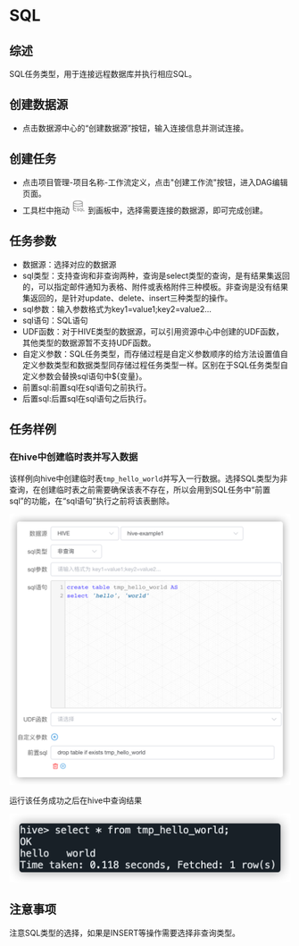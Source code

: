 # SQL

## 综述

SQL任务类型，用于连接远程数据库并执行相应SQL。

## 创建数据源

- 点击数据源中心的“创建数据源”按钮，输入连接信息并测试连接。

## 创建任务

- 点击项目管理-项目名称-工作流定义，点击"创建工作流"按钮，进入DAG编辑页面。
- 工具栏中拖动 <img src="/img/tasks/demo/sql-icon.png" width="25"/> 到画板中，选择需要连接的数据源，即可完成创建。

## 任务参数

- 数据源：选择对应的数据源
- sql类型：支持查询和非查询两种，查询是select类型的查询，是有结果集返回的，可以指定邮件通知为表格、附件或表格附件三种模板。非查询是没有结果集返回的，是针对update、delete、insert三种类型的操作。
- sql参数：输入参数格式为key1=value1;key2=value2…
- sql语句：SQL语句
- UDF函数：对于HIVE类型的数据源，可以引用资源中心中创建的UDF函数，其他类型的数据源暂不支持UDF函数。
- 自定义参数：SQL任务类型，而存储过程是自定义参数顺序的给方法设置值自定义参数类型和数据类型同存储过程任务类型一样。区别在于SQL任务类型自定义参数会替换sql语句中${变量}。
- 前置sql:前置sql在sql语句之前执行。
- 后置sql:后置sql在sql语句之后执行。

## 任务样例

### 在hive中创建临时表并写入数据

该样例向hive中创建临时表`tmp_hello_world`并写入一行数据。选择SQL类型为非查询，在创建临时表之前需要确保该表不存在，所以会用到SQL任务中“前置sql”的功能，在“sql语句”执行之前将该表删除。

<img src="/img/tasks/demo/hive-sql-zh.png" alt="hive-sql-zh" style="zoom:80%;" />

运行该任务成功之后在hive中查询结果

<img src="/img/tasks/demo/hive-result.png" alt="hive-result" style="zoom:80%;" />

## 注意事项

注意SQL类型的选择，如果是INSERT等操作需要选择非查询类型。